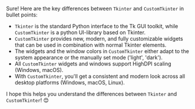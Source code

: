 Sure! Here are the key differences between `Tkinter` and `CustomTkinter` in bullet points:
- `Tkinter` is the standard Python interface to the Tk GUI toolkit, while `CustomTkinter` is a python UI-library based on Tkinter.
- `CustomTkinter` provides new, modern, and fully customizable widgets that can be used in combination with normal Tkinter elements.
- The widgets and the window colors in `CustomTkinter` either adapt to the system appearance or the manually set mode ('light', 'dark').
- All `CustomTkinter` widgets and windows support HighDPI scaling (Windows, macOS).
- With `CustomTkinter`, you'll get a consistent and modern look across all desktop platforms (Windows, macOS, Linux).

I hope this helps you understand the differences between `Tkinter` and `CustomTkinter`! 😊

